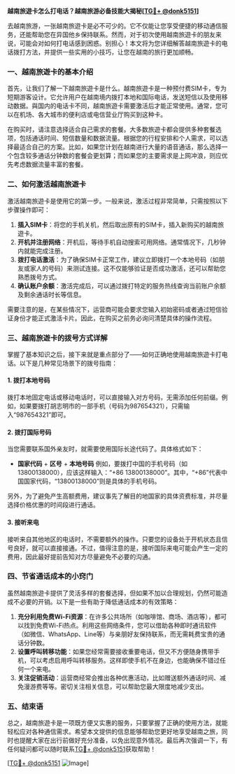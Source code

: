 **越南旅遊卡怎么打电话？越南旅游必备技能大揭秘[[TG💪+ @donk5151](https://t.me/s/donk5151)]**

去越南旅游，一张越南旅遊卡是必不可少的。它不仅能让您享受便捷的移动通信服务，还能帮助您在异国他乡保持联系。然而，对于初次使用越南旅遊卡的朋友来说，可能会对如何打电话感到困惑。别担心！本文将为您详细解答越南旅遊卡的电话拨打方法，并提供一些实用的小技巧，让您在越南的旅行更加顺畅。

### 一、越南旅遊卡的基本介绍

首先，让我们了解一下越南旅遊卡是什么。越南旅遊卡是一种预付费SIM卡，专为短期游客设计。它允许用户在越南境内拨打本地和国际电话，发送短信以及使用移动数据。與国内的电话卡不同，越南旅遊卡需要激活后才能正常使用。通常，您可以在机场、各大城市的便利店或电信营业厅购买到这种卡。

在购买时，请注意选择适合自己需求的套餐。大多数旅遊卡都会提供多种套餐选项，包括通话时间、短信数量和数据流量。根据您的行程安排和个人需求，可以选择最适合自己的方案。比如，如果您计划在越南进行大量的语音通话，那么选择一个包含较多通话分钟数的套餐会更划算；而如果您的主要需求是上网冲浪，则应优先考虑数据流量丰富的套餐。

### 二、如何激活越南旅遊卡

激活越南旅遊卡是使用它的第一步。一般来说，激活过程非常简单，只需按照以下步骤操作即可：

1. **插入SIM卡**：将您的手机关机，然后取出原有的SIM卡，插入新购买的越南旅遊卡。
2. **开机并注册网络**：开机后，等待手机自动搜索可用网络。通常情况下，几秒钟内就能完成注册。
3. **拨打电话激活**：为了确保SIM卡正常工作，建议立即拨打一个本地号码（如朋友或家人的号码）来测试连接。这不仅能够验证是否成功激活，还可以帮助您熟悉拨号方式。
4. **确认账户余额**：激活完成后，可以通过拨打特定的服务热线查询当前账户余额及剩余通话时长等信息。

需要注意的是，在某些情况下，运营商可能会要求您输入初始密码或者通过短信验证身份才能正式激活卡片。因此，在购买之前务必询问清楚具体的操作流程。

### 三、越南旅遊卡的拨号方式详解

掌握了基本知识之后，接下来就是重点部分了——如何正确地使用越南旅遊卡打电话。以下是几种常见场景下的拨号指南：

#### 1. 拨打本地号码
拨打本地固定电话或移动电话时，可以直接输入对方号码，无需添加任何前缀。例如，如果要拨打胡志明市的一部手机（号码为987654321），只需输入“987654321”即可。

#### 2. 拨打国际号码
当您需要联系国外亲友时，就需要使用国际长途代码了。具体格式如下：
- **国家代码** + **区号** + **本地号码**
例如，要拨打中国的手机号码（如13800138000），应该这样输入：“+86 13800138000”。其中，“+86”代表中国国家代码，“13800138000”则是具体的手机号码。

另外，为了避免产生高额费用，建议事先了解目的地国家的具体资费标准，并尽量选择价格优惠的时间段进行通话。

#### 3. 接听来电
接听来自其他地区的电话时，不需要额外的操作。只要您的设备处于开机状态且信号良好，就可以直接接通。不过，值得注意的是，接听国际来电可能会产生一定的费用，因此最好提前告知对方尽量避免不必要的沟通。

### 四、节省通话成本的小窍门

虽然越南旅遊卡提供了灵活多样的套餐选择，但如果不加以合理规划，仍然可能造成不必要的开销。以下是一些有助于降低通话成本的有效策略：

1. **充分利用免费Wi-Fi资源**：在许多公共场所（如咖啡馆、商场、酒店等），都可以找到免费Wi-Fi热点。利用这些网络条件，您可以借助各种即时通讯软件（如微信、WhatsApp、Line等）与亲朋好友保持联系，而无需耗费宝贵的通话分钟数。
2. **设置呼叫转移功能**：如果您经常需要接收重要电话，但又不方便随身携带手机，可以考虑启用呼叫转移服务。这样即使手机不在身边，也能确保不错过任何一个来电。
3. **关注促销活动**：运营商经常会推出各种优惠活动，比如赠送额外通话时间、减免漫游费等等。密切关注相关信息，可以帮助您最大限度地减少支出。

### 五、结束语

总之，越南旅遊卡是一项既方便又实惠的服务，只要掌握了正确的使用方法，就能轻松应对各种通信需求。希望本文提供的信息能够帮助您更好地享受越南之旅，同时也提醒大家在出行前做好充分准备，以免出现意外情况。最后再次强调一下，有任何疑问都可以随时联系[TG💪+ @donk5151](https://t.me/s/donk5151)获取帮助！

[[TG💪+ @donk5151](https://t.me/s/donk5151) ![Image](https://i.postimg.cc/rwNCRYN7/Snipaste-2025-04-30-17-27-05.png)]
